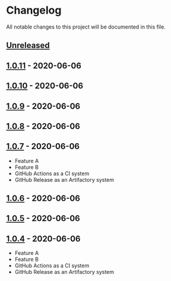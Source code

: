 # Changelog

All notable changes to this project will be documented in this file.

## [Unreleased]

## [1.0.11] - 2020-06-06

## [1.0.10] - 2020-06-06

## [1.0.9] - 2020-06-06

## [1.0.8] - 2020-06-06

## [1.0.7] - 2020-06-06

-   Feature A
-   Feature B
-   GitHub Actions as a CI system
-   GitHub Release as an Artifactory system

## [1.0.6] - 2020-06-06

## [1.0.5] - 2020-06-06

## [1.0.4] - 2020-06-06

-   Feature A
-   Feature B
-   GitHub Actions as a CI system
-   GitHub Release as an Artifactory system

[Unreleased]: https://github.com/hawthorne-abendsen/centaurus/compare/1.0.11...HEAD

[1.0.11]: https://github.com/hawthorne-abendsen/centaurus/compare/1.0.10...1.0.11

[1.0.10]: https://github.com/hawthorne-abendsen/centaurus/compare/1.0.9...1.0.10

[1.0.9]: https://github.com/hawthorne-abendsen/centaurus/compare/1.0.8...1.0.9

[1.0.8]: https://github.com/hawthorne-abendsen/centaurus/compare/1.0.7...1.0.8

[1.0.7]: https://github.com/hawthorne-abendsen/centaurus/compare/1.0.6...1.0.7

[1.0.6]: https://github.com/hawthorne-abendsen/centaurus/compare/1.0.5...1.0.6

[1.0.5]: https://github.com/hawthorne-abendsen/centaurus/compare/1.0.4...1.0.5

[1.0.4]: https://github.com/hawthorne-abendsen/centaurus/compare/3bef7e85610beb7fcc293d274b91569d84d4c5a0...1.0.4
